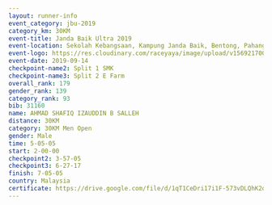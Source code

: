 ```yaml
---
layout: runner-info 
event_category: jbu-2019 
category_km: 30KM 
event-title: Janda Baik Ultra 2019  
event-location: Sekolah Kebangsaan, Kampung Janda Baik, Bentong, Pahang, Malaysia 
event-logo: https://res.cloudinary.com/raceyaya/image/upload/v1569217009/logo/janda-baik_vch1pc.jpg 
event-date: 2019-09-14 
checkpoint-name2: Split 1 SMK 
checkpoint-name3: Split 2 E Farm 
overall_rank: 179
gender_rank: 139
category_rank: 93
bib: 31160
name: AHMAD SHAFIQ IZAUDDIN B SALLEH
distance: 30KM
category: 30KM Men Open
gender: Male
time: 5-05-05
start: 2-00-00
checkpoint2: 3-57-05
checkpoint3: 6-27-17
finish: 7-05-05
country: Malaysia
certificate: https://drive.google.com/file/d/1qT1CeDri17i1F-573vDLQhK2dKYdgxQs/view?usp=sharing
---
```


